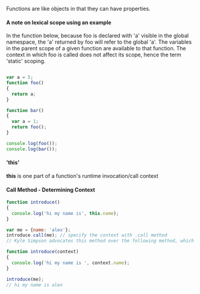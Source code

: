 Functions are like objects in that they can have properties.


#### A note on lexical scope using an example

In the function below, because foo is declared with 'a' visible in the global namespace, the 'a' returned by foo will refer to the global 'a'.  The variables in the parent scope of a given function are available to that function.  The context in which foo is called does not affect its scope, hence the term 'static' scoping.


```javascript

var a = 5;
function foo()
{
  return a;
}

function bar()
{
  var a = 1;
  return foo();
}

console.log(foo());
console.log(bar());

```

#### 'this'


**this** is one part of a function's runtime invocation/call context 

#### Call Method - Determining Context

```javascript
function introduce()
{
  console.log('hi my name is', this.name);
}

var me = {name: 'alex'};
introduce.call(me); // specify the context with .call method
// Kyle Simpson advocates this method over the following method, which can apparently get messy because you are passing in a context variable explicitly

function introduce(context)
{
  console.log('hi my name is ', context.name);
}

introduce(me);
// hi my name is alex
```

